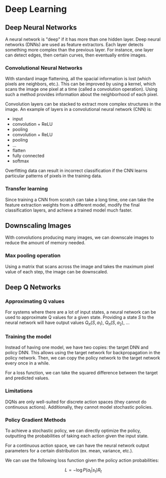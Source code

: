 # Deep Learning

## Deep Neural Networks

A neural network is "deep" if it has more than one hidden layer. Deep neural networks (DNNs) are used as feature extractors. Each layer detects something more complex than the previous layer. For instance, one layer can detect edges, then certain curves, then eventually entire images.

### Convolutional Neural Networks

With standard image flattening, all the spacial information is lost (which pixels are neighbors, etc.). This can be improved by using a kernel, which scans the image one pixel at a time (called a convolution operation). Using such a method provides information about the neighborhood of each pixel.

Convolution layers can be stacked to extract more complex structures in the image. An example of layers in a convolutional neural network (CNN) is:

- input
- convolution + ReLU
- pooling
- convolution + ReLU
- pooling
- ...
- flatten
- fully connected
- softmax

Overfitting data can result in incorrect classification if the CNN learns particular patterns of pixels in the training data.

### Transfer learning

Since training a CNN from scratch can take a long time, one can take the feature extraction weights from a different model, modify the final classification layers, and achieve a trained model much faster.

## Downscaling Images

With convolutions producing many images, we can downscale images to reduce the amount of memory needed.

### Max pooling operation

Using a matrix that scans across the image and takes the maximum pixel value of each step, the image can be downscaled.

## Deep Q Networks

### Approximating Q values

For systems where there are a lot of input states, a neural network can be used to approximate Q values for a given state. Providing a state $S$ to the neural network will have output values $Q_\pi(S,a_1)$, $Q_\pi(S,a_2)$, $\ldots$

### Training the model

Instead of having one model, we have two copies: the target DNN and policy DNN. This allows using the target network for backpropagation in the policy network. Then, we can copy the policy network to the target network every once in a while.

For a loss function, we can take the squared difference between the target and predicted values.

### Limitations

DQNs are only well-suited for discrete action spaces (they cannot do continuous actions). Additionally, they cannot model stochastic policies.

### Policy Gradient Methods

To achieve a stochastic policy, we can directly optimize the policy, outputting the probabilities of taking each action given the input state.

For a continuous action space, we can have the neural network output parameters for a certain distribution (ex. mean, variance, etc.).

We can use the following loss function given the policy action probabilities:

$$
L=-\log P(a_t|s_t) R_t
$$
